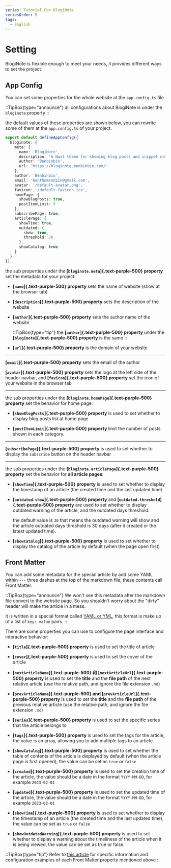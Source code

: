 ```yaml
---
series: Tutorial For BlogiNote
seriesOrder: 5
tags:
  - English
---
```


# Setting

BlogiNote is flexible enough to meet your needs, it provides different ways to set the project.

## App Config
You can set some properties for the whole website at the `app.config.ts` file

::TipBox{type="announce"}
all configurations about BlogiNote is under the `bloginote` property
::

the default values of these properties are shown below, you can rewrite some of them at the `app.config.ts` of your project.

```ts [app.config.ts]
export default defineAppConfig({
  bloginote: {
    meta: {
      name: 'BlogiNote',
      description: 'A Nuxt theme for showing blog posts and snippet notes with flexible layouts and multiple optimizations.',
      author: 'Benbinbin',
      url: 'https://bloginote.benbinbin.com/'
    },
    author: 'Benbinbin',
    email: 'benthomsonbin@gmail.com',
    avatar: '/default-avatar.png',
    favicon: '/default-favicon.ico',
    homePage: {
      showBlogPosts: true,
      postItemLimit: 5
    },
    subscribePage: true,
    articlePage: {
      showTime: true,
      outdated: {
        show: true,
        threshold: 30
      },
      showCatalog: true
    }
  }
})
```

the sub properties under the **[`bloginote.meta`]{.text-purple-500} property** set the metadata for your project:

* **[`name`]{.text-purple-500} property** sets the name of website (show at the browser tab)

* **[`description`]{.text-purple-500} property** sets the description of the website

* **[`author`]{.text-purple-500} property** sets the author name of the website

  ::TipBox{type="tip"}
  the **[`author`]{.text-purple-500} property** under the **[`bloginote`]{.text-purple-500} property** is the same
  ::

* **[`url`]{.text-purple-500} property** is the domain of your website

---

**[`email`]{.text-purple-500} property** sets the email of the author

**[`avatar`]{.text-purple-500} property** sets the logo at the left side of the header navbar, and **[`favicon`]{.text-purple-500} property** set the icon of your website in the browser tab

---

the sub properties under the **[`bloginote.homePage`]{.text-purple-500} property** set the behavior for home page:

* **[`showBlogPosts`]{.text-purple-500} property** is used to set whether to display blog posts list at home page

* **[`postItemLimit`]{.text-purple-500} property** limit the number of posts shown in each category.

---

**[`subscribePage`]{.text-purple-500} property** is used to set whether to display the `subscribe` button on the header navbar

---

the sub properties under the **[`bloginote.articlePage`]{.text-purple-500} property** set the behavior for **all article pages**:

* **[`showTime`]{.text-purple-500} property** is used to set whether to display the timestamp of an article (the created time and the last updated time)

* **[`outdated.show`]{.text-purple-500} property** and **[`outdated.threshold`]{.text-purple-500} property** are used to set whether to display outdated warning of the article, and the outdated days threshold.

    the default value is `30` that means the outdated warning will show and the article outdated days threshold is 30 days (after it created or the latest updated time).

* **[`showCatalog`]{.text-purple-500} property** is used to set whether to display the catalog of the article by default (when the page open first)

## Front Matter
You can add some metadata for the special article by add some YAML within `---` three dashes at the top of the markdown file, these contents call Front Matter.

::TipBox{type="announce"}
We won't see this metadata after the markdown file convert to the website page. So you shouldn't worry about the "dirty" header will make the article in a mess.

It is written in a special format called [YAML or YML](https://yaml.org/), this format is make up of a list of `key: value` pairs.
::

There are some properties you can use to configure the page interface and interactive behavior:

* **[`title`]{.text-purple-500} property** is used to set the title of article

* **[`cover`]{.text-purple-500} property** is used to set the cover of the article

* **[`nextArticleName`]{.text-purple-500} 和 [`nextArticleUrl`]{.text-purple-500} property** is used to set the **title** and the **file path** of the next relative article (use the relative path, and ignore the file extension `.md`)

* **[`prevArticleName`]{.text-purple-500} and [`prevArticleUrl`]{.text-purple-500} property** is used to set the **title** and the **file path** of the previous relative article (use the relative path, and ignore the file extension `.md`)

* **[`series`]{.text-purple-500} property** is used to set the specific series that the article belongs to

* **[`tags`]{.text-purple-500} property** is used to set the tags for the article, the value is an array, allowing you to add multiple tags to an article.

* **[`showCatalog`]{.text-purple-500} property** is used to set whether the table of contents of the article is displayed by default (when the article page is first opened), the value can be set as `true` or `false`

* **[`created`]{.text-purple-500} property** is used to set the creation time of the article, the value should be a date in the format `YYYY-MM-DD`, for example `2023-02-01`

* **[`updated`]{.text-purple-500} property** is used to set the updated time of the article, the value should be a date in the format `YYYY-MM-DD`, for example `2023-02-01`

* **[`showTime`]{.text-purple-500} property** is used to set whether to display the timestamp of an article (the created time and the last updated time), the value can be set as `true` or `false`

* **[`showOutdatedWarning`]{.text-purple-500} property** is used to set whether to display a warning about the timeliness of the article when it is being viewed, the value can be set as true or false.

::TipBox{type="tip"}
Refer to [this article](./write-article) for specific information and configuration examples of each Front Matter property mentioned above
::